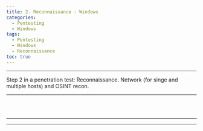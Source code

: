 ```yaml
---
title: 2. Reconnaissance - Windows
categories:
  - Pentesting
  - Windows
tags:
  - Pentesting
  - Windows
  - Reconnaissance
toc: true
---
```


---
Step 2 in a penetration test: Reconnaissance.
Network (for singe and multiple hosts) and OSINT recon.

---
<!-- more -->

<br>




<br>

---
---